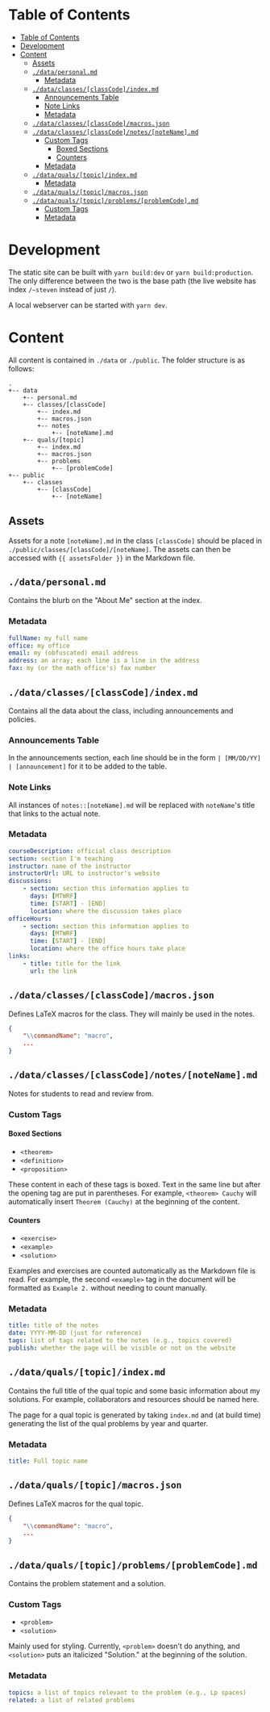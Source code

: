 # Table of Contents

-   [Table of Contents](#table-of-contents)
-   [Development](#development)
-   [Content](#content)
    -   [Assets](#assets)
    -   [`./data/personal.md`](#datapersonalmd)
        -   [Metadata](#metadata)
    -   [`./data/classes/[classCode]/index.md`](#dataclassesclasscodeindexmd)
        -   [Announcements Table](#announcements-table)
        -   [Note Links](#note-links)
        -   [Metadata](#metadata-1)
    -   [`./data/classes/[classCode]/macros.json`](#dataclassesclasscodemacrosjson)
    -   [`./data/classes/[classCode]/notes/[noteName].md`](#dataclassesclasscodenotesnotenamemd)
        -   [Custom Tags](#custom-tags)
            -   [Boxed Sections](#boxed-sections)
            -   [Counters](#counters)
        -   [Metadata](#metadata-2)
    -   [`./data/quals/[topic]/index.md`](#dataqualstopicindexmd)
        -   [Metadata](#metadata-3)
    -   [`./data/quals/[topic]/macros.json`](#dataqualstopicmacrosjson)
    -   [`./data/quals/[topic]/problems/[problemCode].md`](#dataqualstopicproblemsproblemcodemd)
        -   [Custom Tags](#custom-tags-1)
        -   [Metadata](#metadata-4)

# Development

The static site can be built with `yarn build:dev` or `yarn build:production`. The only difference between the two is the base path (the live website has index `/~steven` instead of just `/`).

A local webserver can be started with `yarn dev`.

# Content

All content is contained in `./data` or `./public`. The folder structure is as follows:

```
.
+-- data
    +-- personal.md
    +-- classes/[classCode]
        +-- index.md
        +-- macros.json
        +-- notes
            +-- [noteName].md
    +-- quals/[topic]
        +-- index.md
        +-- macros.json
        +-- problems
            +-- [problemCode]
+-- public
    +-- classes
        +-- [classCode]
            +-- [noteName]
```

## Assets

Assets for a note `[noteName].md` in the class `[classCode]` should be placed in `./public/classes/[classCode]/[noteName]`. The assets can then be accessed with `{{ assetsFolder }}` in the Markdown file.

## `./data/personal.md`

Contains the blurb on the "About Me" section at the index.

### Metadata

```yml
fullName: my full name
office: my office
email: my (obfuscated) email address
address: an array; each line is a line in the address
fax: my (or the math office's) fax number
```

## `./data/classes/[classCode]/index.md`

Contains all the data about the class, including announcements and policies.

### Announcements Table

In the announcements section, each line should be in the form `| [MM/DD/YY] | [announcement]` for it to be added to the table.

### Note Links

All instances of `notes::[noteName].md` will be replaced with `noteName`'s title that links to the actual note.

### Metadata

```yml
courseDescription: official class description
section: section I'm teaching
instructor: name of the instructor
instructorUrl: URL to instructor's website
discussions:
    - section: section this information applies to
      days: [MTWRF]
      time: [START] - [END]
      location: where the discussion takes place
officeHours:
    - section: section this information applies to
      days: [MTWRF]
      time: [START] - [END]
      location: where the office hours take place
links:
    - title: title for the link
      url: the link
```

## `./data/classes/[classCode]/macros.json`

Defines LaTeX macros for the class. They will mainly be used in the notes.

```json
{
    "\\commandName": "macro",
    ...
}
```

## `./data/classes/[classCode]/notes/[noteName].md`

Notes for students to read and review from.

### Custom Tags

#### Boxed Sections

-   `<theorem>`
-   `<definition>`
-   `<proposition>`

These content in each of these tags is boxed. Text in the same line but after the opening tag are put in parentheses. For example, `<theorem> Cauchy` will automatically insert `Theorem (Cauchy)` at the beginning of the content.

#### Counters

-   `<exercise>`
-   `<example>`
-   `<solution>`

Examples and exercises are counted automatically as the Markdown file is read. For example, the second `<example>` tag in the document will be formatted as `Example 2.` without needing to count manually.

### Metadata

```yml
title: title of the notes
date: YYYY-MM-DD (just for reference)
tags: list of tags related to the notes (e.g., topics covered)
publish: whether the page will be visible or not on the website
```

## `./data/quals/[topic]/index.md`

Contains the full title of the qual topic and some basic information about my solutions. For example, collaborators and resources should be named here.

The page for a qual topic is generated by taking `index.md` and (at build time) generating the list of the qual problems by year and quarter.

### Metadata

```yml
title: Full topic name
```

## `./data/quals/[topic]/macros.json`

Defines LaTeX macros for the qual topic.

```json
{
    "\\commandName": "macro",
    ...
}
```

## `./data/quals/[topic]/problems/[problemCode].md`

Contains the problem statement and a solution.

### Custom Tags

-   `<problem>`
-   `<solution>`

Mainly used for styling. Currently, `<problem>` doesn't do anything, and `<solution>` puts an italicized "Solution." at the beginning of the solution.

### Metadata

```yml
topics: a list of topics relevant to the problem (e.g., Lp spaces)
related: a list of related problems
```
